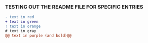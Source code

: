 ### TESTING OUT THE README FILE FOR SPECIFIC ENTRIES

```diff
- text in red
+ text in green
! text in orange
# text in gray
@@ text in purple (and bold)@@
```

